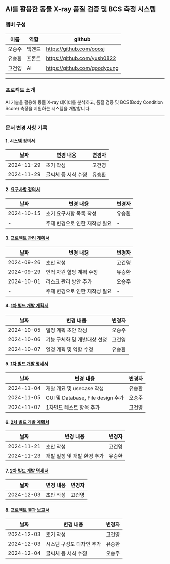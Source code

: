 ## AI를 활용한 동물 X-ray 품질 검증 및 BCS 측정 시스템

### 멤버 구성
|이름|역할|github|
|------|---|---|
|오승주|백엔드|https://github.com/ooosj|
|유승환|프론트|https://github.com/yush0822|
|고건영|AI|https://github.com/goodyoung|

---
### 프로젝트 소개
AI 기술을 활용해 동물 X-ray 데이터를 분석하고, 품질 검증 및 BCS(Body Condition Score) 측정을 지원하는 시스템을 개발합니다.

---

### 문서 변경 사항 기록

#### 1. **[시스템 정의서](https://github.com/2024-gs-capstone-design/.github/blob/main/docs/2-03-01-%EC%8B%9C%EC%8A%A4%ED%85%9C%EC%A0%95%EC%9D%98%EC%84%9C.pdf)**
| 날짜       | 변경 내용                        | 변경자   |
|------------|----------------------------------|----------|
| 2024-11-29 | 초기 작성                        | 고건영   |
| 2024-11-29 | 글씨체 등 서식 수정               | 유승환   |

#### 2. **[요구사항 정의서](https://github.com/2024-gs-capstone-design/.github/blob/main/docs/2-03-02-%EC%9A%94%EA%B5%AC%EC%82%AC%ED%95%AD%EC%A0%95%EC%9D%98%EC%84%9C.pdf)**
| 날짜       | 변경 내용                        | 변경자   |
|------------|----------------------------------|----------|
| 2024-10-15 | 초기 요구사항 목록 작성           | 유승환   |
| -          | 주제 변경으로 인한 재작성 필요      |   -    |

#### 3. **[프로젝트 관리 계획서](https://github.com/2024-gs-capstone-design/.github/blob/main/docs/2-03-03-%ED%94%84%EB%A1%9C%EC%A0%9D%ED%8A%B8%EA%B4%80%EB%A6%AC%EA%B3%84%ED%9A%8D%EC%84%9C.pdf)**
| 날짜       | 변경 내용                        | 변경자   |
|------------|----------------------------------|----------|
| 2024-09-26 | 초안 작성                         | 고건영   |
| 2024-09-29 | 인적 자원 할당 계획 수정          | 유승환   |
| 2024-10-01 | 리스크 관리 방안 추가             | 오승주   |
| -          | 주제 변경으로 인한 재작성 필요      |   -    |

#### 4. **[1차 빌드 개발 계획서](https://github.com/2024-gs-capstone-design/.github/blob/main/docs/2-03-04-1%EC%B0%A8%EB%B9%8C%EB%93%9C%EA%B0%9C%EB%B0%9C%EA%B3%84%ED%9A%8D%EC%84%9C.pdf)**
| 날짜       | 변경 내용                        | 변경자   |
|------------|----------------------------------|----------|
| 2024-10-05 | 일정 계획 초안 작성               | 오승주   |
| 2024-10-06 | 기능 구체화 및 개발대상 선정       | 고건영   |
| 2024-10-07 | 일정 계획 및 역할 수정            | 유승환   |

#### 5. **[1차 빌드 개발 명세서](https://github.com/2024-gs-capstone-design/.github/blob/main/docs/2-03-05-1%EC%B0%A8%EB%B9%8C%EB%93%9C%EA%B0%9C%EB%B0%9C%EB%AA%85%EC%84%B8%EC%84%9C-kor.pdf)**
| 날짜       | 변경 내용                        | 변경자   |
|------------|----------------------------------|----------|
| 2024-11-04 | 개발 개요 및 usecase 작성         | 유승환   |
| 2024-11-05 | GUI 및 Database, File design 추가 | 오승주   |
| 2024-11-07 | 1차빌드 테스트 항목 추가           | 고건영   |

#### 6. **[2차 빌드 개발 계획서](https://github.com/2024-gs-capstone-design/.github/blob/main/docs/2-03-06-2%EC%B0%A8%EB%B9%8C%EB%93%9C%EA%B3%84%ED%9A%8D%EC%84%9C.pdf)**
| 날짜       | 변경 내용                        | 변경자   |
|------------|----------------------------------|----------|
| 2024-11-21 | 초안 작성                        | 고건영   |
| 2024-11-23 | 개발 일정 및 개발 환경 추가         | 유승환   |

#### 7. **[2차 빌드 개발 명세서](https://github.com/2024-gs-capstone-design/.github/blob/main/docs/2-03-07-2%EC%B0%A8%EB%B9%8C%EB%93%9C%EA%B0%9C%EB%B0%9C%EB%AA%85%EC%84%B8%EC%84%9C-kor.pdf)**
| 날짜       | 변경 내용                        | 변경자   |
|------------|----------------------------------|----------|
| 2024-12-03 | 초안 작성                        | 고건영   |

#### 8. **[프로젝트 결과 보고서](https://github.com/2024-gs-capstone-design/.github/blob/main/docs/2-03-08-%ED%94%84%EB%A1%9C%EC%A0%9D%ED%8A%B8%EA%B2%B0%EA%B3%BC%EB%B3%B4%EA%B3%A0%EC%84%9C.pdf)**
| 날짜       | 변경 내용                        | 변경자   |
|------------|----------------------------------|----------|
| 2024-12-03 | 초기 작성                        | 고건영   |
| 2024-12-03 | 시스템 구성도 디자인 추가         | 유승환   |
| 2024-12-04 | 글씨체 등 서식 수정               | 오승주   |
